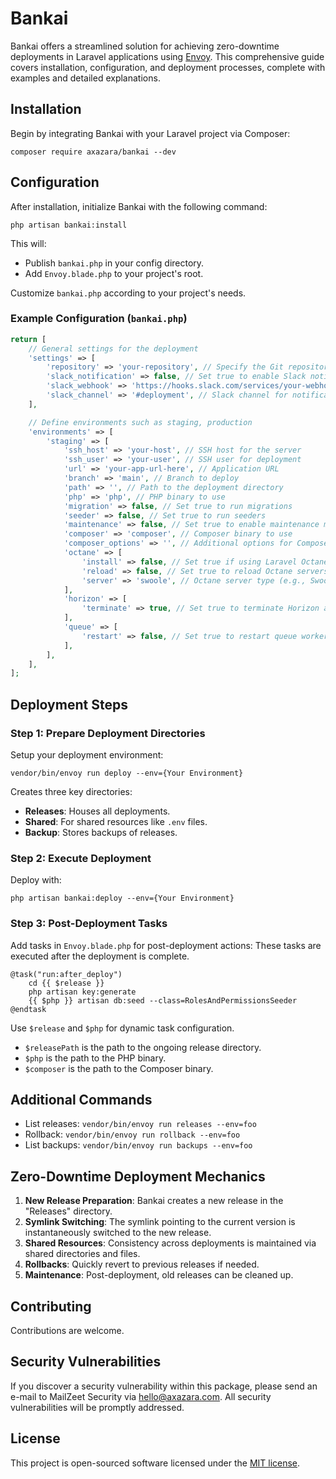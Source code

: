 # Bankai 

Bankai offers a streamlined solution for achieving zero-downtime deployments in Laravel applications using [Envoy](https://laravel.com/docs/10.x/envoy). 
This comprehensive guide covers installation, configuration, and deployment processes, complete with examples and detailed explanations.

## Installation

Begin by integrating Bankai with your Laravel project via Composer:

```shell
composer require axazara/bankai --dev
```

## Configuration

After installation, initialize Bankai with the following command:

```shell
php artisan bankai:install
```

This will:
- Publish `bankai.php` in your config directory.
- Add `Envoy.blade.php` to your project's root.

Customize `bankai.php` according to your project's needs.

### Example Configuration (`bankai.php`)

```php
return [
    // General settings for the deployment
    'settings' => [
        'repository' => 'your-repository', // Specify the Git repository URL
        'slack_notification' => false, // Set true to enable Slack notifications
        'slack_webhook' => 'https://hooks.slack.com/services/your-webhook', // Slack webhook URL
        'slack_channel' => '#deployment', // Slack channel for notifications
    ],

    // Define environments such as staging, production
    'environments' => [
        'staging' => [
            'ssh_host' => 'your-host', // SSH host for the server
            'ssh_user' => 'your-user', // SSH user for deployment
            'url' => 'your-app-url-here', // Application URL
            'branch' => 'main', // Branch to deploy
            'path' => '', // Path to the deployment directory
            'php' => 'php', // PHP binary to use
            'migration' => false, // Set true to run migrations
            'seeder' => false, // Set true to run seeders
            'maintenance' => false, // Set true to enable maintenance mode
            'composer' => 'composer', // Composer binary to use
            'composer_options' => '', // Additional options for Composer
            'octane' => [
                'install' => false, // Set true if using Laravel Octane
                'reload' => false, // Set true to reload Octane servers
                'server' => 'swoole', // Octane server type (e.g., Swoole)
            ],
            'horizon' => [
                'terminate' => true, // Set true to terminate Horizon after deployment
            ],
            'queue' => [
                'restart' => false, // Set true to restart queue workers
            ],
        ],
    ],
];
```

## Deployment Steps

### Step 1: Prepare Deployment Directories

Setup your deployment environment:

```shell
vendor/bin/envoy run deploy --env={Your Environment}
```

Creates three key directories:
- **Releases**: Houses all deployments.
- **Shared**: For shared resources like `.env` files.
- **Backup**: Stores backups of releases.

### Step 2: Execute Deployment

Deploy with:

```shell
php artisan bankai:deploy --env={Your Environment}
```

### Step 3: Post-Deployment Tasks

Add tasks in `Envoy.blade.php` for post-deployment actions:
These tasks are executed after the deployment is complete.

```blade
@task("run:after_deploy")
    cd {{ $release }}
    php artisan key:generate
    {{ $php }} artisan db:seed --class=RolesAndPermissionsSeeder
@endtask
```

Use `$release` and `$php` for dynamic task configuration.
- `$releasePath` is the path to the ongoing release directory.
- `$php` is the path to the PHP binary.
- `$composer` is the path to the Composer binary.

## Additional Commands

- List releases: `vendor/bin/envoy run releases --env=foo`
- Rollback: `vendor/bin/envoy run rollback --env=foo`
- List backups: `vendor/bin/envoy run backups --env=foo`

## Zero-Downtime Deployment Mechanics

1. **New Release Preparation**: Bankai creates a new release in the "Releases" directory.
2. **Symlink Switching**: The symlink pointing to the current version is instantaneously switched to the new release.
3. **Shared Resources**: Consistency across deployments is maintained via shared directories and files.
4. **Rollbacks**: Quickly revert to previous releases if needed.
5. **Maintenance**: Post-deployment, old releases can be cleaned up.

## Contributing

Contributions are welcome.

## Security Vulnerabilities

If you discover a security vulnerability within this package,
please send an e-mail to MailZeet Security via [hello@axazara.com](mailto:security@axazara.com).
All security vulnerabilities will be promptly addressed.

## License

This project is open-sourced software licensed under the [MIT license](LICENSE.md).
